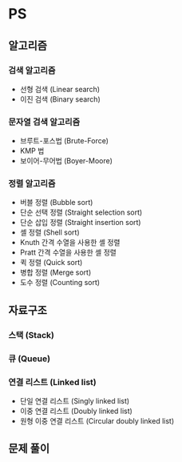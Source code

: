 # PS

## 알고리즘
### 검색 알고리즘
* 선형 검색 (Linear search)
* 이진 검색 (Binary search)
### 문자열 검색 알고리즘
* 브루트-포스법 (Brute-Force)
* KMP 법
* 보이어-무어법 (Boyer-Moore)
### 정렬 알고리즘
* 버블 정렬 (Bubble sort)
* 단순 선택 정렬 (Straight selection sort)
* 단순 삽입 정렬 (Straight insertion sort)
* 셸 정렬 (Shell sort)
* Knuth 간격 수열을 사용한 셸 정렬
* Pratt 간격 수열을 사용한 셸 정렬
* 퀵 정렬 (Quick sort)
* 병합 정렬 (Merge sort)
* 도수 정렬 (Counting sort)

## 자료구조
### 스택 (Stack)
### 큐 (Queue)
### 연결 리스트 (Linked list)
* 단일 연결 리스트 (Singly linked list)
* 이중 연결 리스트 (Doubly linked list)
* 원형 이중 연결 리스트 (Circular doubly linked list)

## 문제 풀이